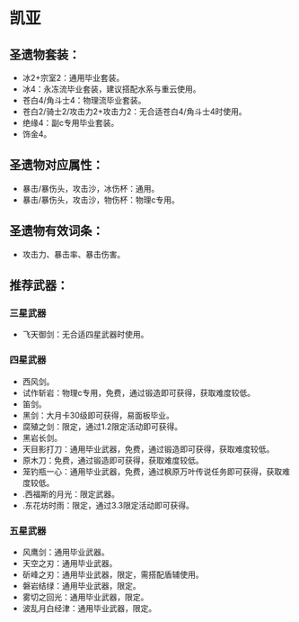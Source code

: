 
# 凯亚

## 圣遗物套装：
- 冰2+宗室2：通用毕业套装。
- 冰4：永冻流毕业套装，建议搭配水系与重云使用。
- 苍白4/角斗士4：物理流毕业套装。
- 苍白2/骑士2/攻击力2+攻击力2：无合适苍白4/角斗士4时使用。
- 绝缘4：副c专用毕业套装。
- 饰金4。

## 圣遗物对应属性：
- 暴击/暴伤头，攻击沙，冰伤杯：通用。
- 暴击/暴伤头，攻击沙，物伤杯：物理c专用。

## 圣遗物有效词条：
- 攻击力、暴击率、暴击伤害。

## 推荐武器：
### 三星武器
- 飞天御剑：无合适四星武器时使用。

### 四星武器
- 西风剑。
- 试作斩岩：物理c专用，免费，通过锻造即可获得，获取难度较低。
- 笛剑。
- 黑剑：大月卡30级即可获得，易面板毕业。
- 腐殖之剑：限定，通过1.2限定活动即可获得。
- 黑岩长剑。
- 天目影打刀：通用毕业武器，免费，通过锻造即可获得，获取难度较低。
- 原木刀：免费，通过锻造即可获得，获取难度较低。
- 笼钓瓶一心：通用毕业武器，免费，通过枫原万叶传说任务即可获得，获取难度较低。
- .西福斯的月光：限定武器。
- .东花坊时雨：限定，通过3.3限定活动即可获得。

### 五星武器
- 风鹰剑：通用毕业武器。
- 天空之刃：通用毕业武器。
- 斫峰之刃：通用毕业武器，限定，需搭配盾辅使用。
- 磐岩结绿：通用毕业武器，限定。
- 雾切之回光：通用毕业武器，限定。
- 波乱月白经津：通用毕业武器，限定。
